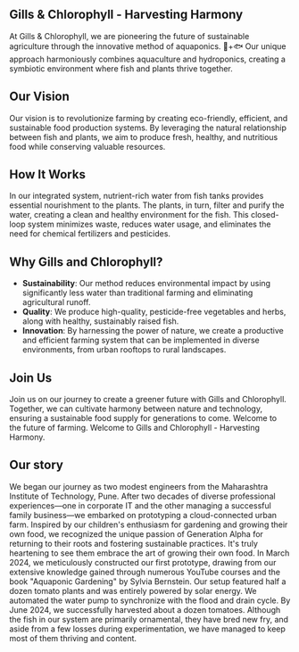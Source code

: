 ## Gills & Chlorophyll - Harvesting Harmony

At Gills & Chlorophyll, we are pioneering the future of sustainable agriculture through the innovative method of aquaponics. 🌿+🐟 Our unique approach harmoniously combines aquaculture and hydroponics, creating a symbiotic environment where fish and plants thrive together.

## Our Vision

Our vision is to revolutionize farming by creating eco-friendly, efficient, and sustainable food production systems. By leveraging the natural relationship between fish and plants, we aim to produce fresh, healthy, and nutritious food while conserving valuable resources.

## How It Works

In our integrated system, nutrient-rich water from fish tanks provides essential nourishment to the plants. The plants, in turn, filter and purify the water, creating a clean and healthy environment for the fish. This closed-loop system minimizes waste, reduces water usage, and eliminates the need for chemical fertilizers and pesticides.

## Why Gills and Chlorophyll?

- __Sustainability__: Our method reduces environmental impact by using significantly less water than traditional farming and eliminating agricultural runoff.
- __Quality__: We produce high-quality, pesticide-free vegetables and herbs, along with healthy, sustainably raised fish.
- __Innovation__: By harnessing the power of nature, we create a productive and efficient farming system that can be implemented in diverse environments, from urban rooftops to rural landscapes.

## Join Us

Join us on our journey to create a greener future with Gills and Chlorophyll. Together, we can cultivate harmony between nature and technology, ensuring a sustainable food supply for generations to come.
Welcome to the future of farming. Welcome to Gills and Chlorophyll - Harvesting Harmony.

## Our story 

We began our journey as two modest engineers from the Maharashtra Institute of Technology, Pune. After two decades of diverse professional experiences—one in corporate IT and the other managing a successful family business—we embarked on prototyping a cloud-connected urban farm. Inspired by our children's enthusiasm for gardening and growing their own food, we recognized the unique passion of Generation Alpha for returning to their roots and fostering sustainable practices. It's truly heartening to see them embrace the art of growing their own food.
In March 2024, we meticulously constructed our first prototype, drawing from our extensive knowledge gained through numerous YouTube courses and the book "Aquaponic Gardening" by Sylvia Bernstein. Our setup featured half a dozen tomato plants and was entirely powered by solar energy. We automated the water pump to synchronize with the flood and drain cycle. By June 2024, we successfully harvested about a dozen tomatoes. Although the fish in our system are primarily ornamental, they have bred new fry, and aside from a few losses during experimentation, we have managed to keep most of them thriving and content.
